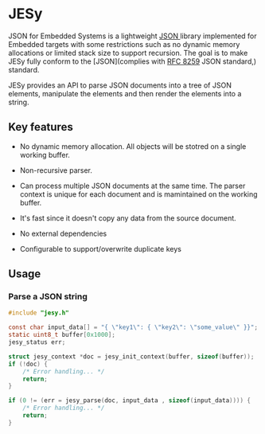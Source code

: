 # JESy

JSON for Embedded Systems is a lightweight [JSON ]([JSON](https://www.json.org/json-en.html))library implemented for Embedded targets with some restrictions such as no dynamic memory allocations or limited stack size to support recursion. The goal is to make JESy fully conform to the [JSON](complies with [RFC 8259](https://datatracker.ietf.org/doc/html/rfc8259) JSON standard,) standard.

JESy provides an API to parse JSON documents into a tree of JSON elements, manipulate the elements and then render the elements into a string.

## Key features

- No dynamic memory allocation. All objects will be stotred on a single working buffer.

- Non-recursive parser.

- Can process multiple JSON documents at the same time. The parser context is unique for each document and is mamintained on the working buffer.

- It's fast since it doesn't copy any data from the source document. 

- No external dependencies

- Configurable to support/overwrite duplicate keys

## Usage

### Parse a JSON string

```c
#include "jesy.h"

const char input_data[] = "{ \"key1\": { \"key2\": \"some_value\" }}";
static uint8_t buffer[0x1000];
jesy_status err;

struct jesy_context *doc = jesy_init_context(buffer, sizeof(buffer));
if (!doc) {
    /* Error handling... */
    return;
}

if (0 != (err = jesy_parse(doc, input_data , sizeof(input_data)))) {
    /* Error handling... */
    return;
}


```
